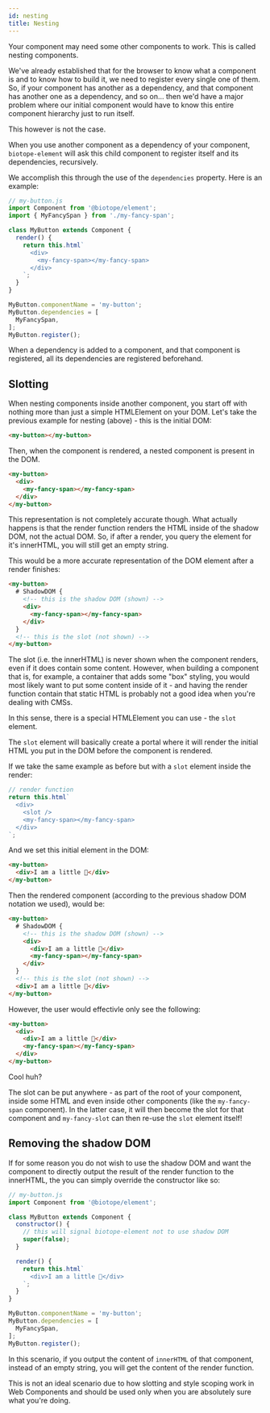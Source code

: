 ```yaml
---
id: nesting
title: Nesting
---
```


Your component may need some other components to work. This is called nesting components.

We've already established that for the browser to know what a component is and to know how to build
it, we need to register every single one of them. So, if your component has another as a dependency,
and that component has another one as a dependency, and so on… then we'd have a major problem where
our initial component would have to know this entire component hierarchy just to run itself.

This however is not the case.

When you use another component as a dependency of your component, `biotope-element` will ask this
child component to register itself and its dependencies, recursively.

We accomplish this through the use of the `dependencies` property. Here is an example:

```javascript
// my-button.js
import Component from '@biotope/element';
import { MyFancySpan } from './my-fancy-span';

class MyButton extends Component {
  render() {
    return this.html`
      <div>
        <my-fancy-span></my-fancy-span>
      </div>
    `;
  }
}

MyButton.componentName = 'my-button';
MyButton.dependencies = [
  MyFancySpan,
];
MyButton.register();
```

When a dependency is added to a component, and that component is registered, all its dependencies
are registered beforehand.

## Slotting
When nesting components inside another component, you start off with nothing more than just a simple
HTMLElement on your DOM. Let's take the previous example for nesting (above) - this is the initial
DOM:

```html
<my-button></my-button>
```

Then, when the component is rendered, a nested component is present in the DOM.

```html
<my-button>
  <div>
    <my-fancy-span></my-fancy-span>
  </div>
</my-button>
```

This representation is not completely accurate though. What actually happens is that the render
function renders the HTML inside of the shadow DOM, not the actual DOM. So, if after a render, you
query the element for it's innerHTML, you will still get an empty string.

This would be a more accurate representation of the DOM element after a render finishes:

```html
<my-button>
  # ShadowDOM {
    <!-- this is the shadow DOM (shown) -->
    <div>
      <my-fancy-span></my-fancy-span>
    </div>
  }
  <!-- this is the slot (not shown) -->
</my-button>
```

The slot (i.e. the innerHTML) is never shown when the component renders, even if it does contain
some content. However, when building a component that is, for example, a container that adds some
"box" styling, you would most likely want to put some content inside of it - and having the render
function contain that static HTML is probably not a good idea when you're dealing with CMSs.

In this sense, there is a special HTMLElement you can use - the `slot` element.

The `slot` element will basically create a portal where it will render the initial HTML you put in
the DOM before the component is rendered.

If we take the same example as before but with a `slot` element inside the render:

```javascript
// render function
return this.html`
  <div>
    <slot />
    <my-fancy-span></my-fancy-span>
  </div>
`;
```

And we set this initial element in the DOM:

```html
<my-button>
  <div>I am a little 🦋</div>
</my-button>
```

Then the rendered component (according to the previous shadow DOM notation we used), would be:

```html
<my-button>
  # ShadowDOM {
    <!-- this is the shadow DOM (shown) -->
    <div>
      <div>I am a little 🦋</div>
      <my-fancy-span></my-fancy-span>
    </div>
  }
  <!-- this is the slot (not shown) -->
  <div>I am a little 🦋</div>
</my-button>
```

However, the user would effectivle only see the following:

```html
<my-button>
  <div>
    <div>I am a little 🦋</div>
    <my-fancy-span></my-fancy-span>
  </div>
</my-button>
```

Cool huh?

The slot can be put anywhere - as part of the root of your component, inside some HTML and even
inside other components (like the `my-fancy-span` component). In the latter case, it will then
become the slot for that component and `my-fancy-slot` can then re-use the `slot` element itself!

## Removing the shadow DOM
If for some reason you do not wish to use the shadow DOM and want the component to directly output
the result of the render function to the innerHTML, the you can simply override the constructor
like so:

```javascript
// my-button.js
import Component from '@biotope/element';

class MyButton extends Component {
  constructor() {
    // this will signal biotope-element not to use shadow DOM
    super(false);
  }

  render() {
    return this.html`
      <div>I am a little 🐛</div>
    `;
  }
}

MyButton.componentName = 'my-button';
MyButton.dependencies = [
  MyFancySpan,
];
MyButton.register();
```

In this scenario, if you output the content of `innerHTML` of that component, instead of an empty
string, you will get the content of the render function.

This is not an ideal scenario due to how slotting and style scoping work in Web Components and
should be used only when you are absolutely sure what you're doing.
